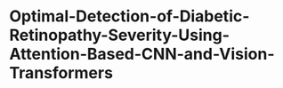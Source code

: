 # Optimal-Detection-of-Diabetic-Retinopathy-Severity-Using-Attention-Based-CNN-and-Vision-Transformers